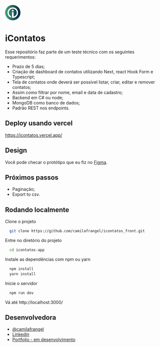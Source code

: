 <div>
  <img src="/app/favicon.ico" alt="Logo" width="50" height="50" style="margin-right: 10px;">
</div>

# iContatos

Esse repositório faz parte de um teste técnico com os seguintes requerimentos: 

- Prazo de 5 dias;
- Criação de dashboard de contatos utilizando Next, react Hook Form e Typescript;
- Tela de contatos onde deverá ser possível listar, criar, editar e remover contatos;
- Assim como filtrar por nome, email e data de cadastro;
- Backend em C# ou node;
- MongoDB como banco de dados; 
- Padrão REST nos endpoints.

## Deploy usando vercel

https://icontatos.vercel.app/

## Design

Você pode checar o protótipo que eu fiz no [Figma](https://www.figma.com/file/yy34cC6E3ENL6VUoJf529B/icontatos?type=design&node-id=0%3A1&mode=design&t=HPFBHwqY3F2QjeEU-1).

## Próximos passos

- Paginação;
- Export to csv.

## Rodando localmente

Clone o projeto

```bash
  git clone https://github.com/camilafrangel/icontatos_front.git
```

Entre no diretório do projeto

```bash
  cd icontatos-app
```

Instale as dependências com npm ou yarn

```bash
  npm install
  yarn install
```

Inicie o servidor

```bash
  npm run dev
```

Vá até http://localhost:3000/


## Desenvolvedora

- [@camilafrangel](https://github.com/camilafrangel)
- [Linkedin](https://www.linkedin.com/in/camilafrangel/)
- [Portfolio - em desenvolvimento](https://camilafrangel.github.io/portfolio/)

